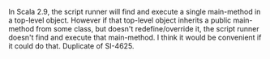In Scala 2.9, the script runner will find and execute a single main-method in a top-level object. However if that top-level object inherits a public main-method from some class, but doesn't redefine/override it, the script runner doesn't find and execute that main-method. I think it would be convenient if it could do that.
Duplicate of SI-4625.
